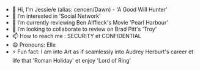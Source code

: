 - 👋 Hi, I’m Jessie/e (alias: cencen/Dawn) - 'A Good Will Hunter'
- 👀 I’m interested in 'Social Network'
- 🌱 I’m currently reviewing Ben Alffleck's Movie 'Pearl Harbour'
- 💞️ I’m looking to collaborate to review on Brad Pitt's 'Troy'
- 📫 How to reach me : SECURITY et CONFIDENTIAL
- 😄 Pronouns: Elle
- ⚡ Fun fact: I am into Art as if seamlessly into Audrey Herburt's career et life that 'Roman Holiday' et enjoy 'Lord of Ring'

<!---
cjie33311001/cjie33311001 is a ✨ special ✨ repository because its `README.md` (this file) appears on your GitHub profile.
You can click the Preview link to take a look at your changes.
--->
